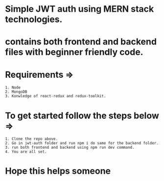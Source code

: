 # Simple JWT auth using MERN stack technologies.
# contains both frontend and backend files with beginner friendly code.
# Requirements => 
    1. Node
    2. MongoDB
    3. Konwledge of react-redux and redux-toolkit.
# To get started follow the steps below => 
    1. Clone the repo above.
    2. Go in jwt-auth folder and run npm i do same for the backend folder.
    3. run both frontend and backend using npm run dev command.
    4. You are all set.

# Hope this helps someone
